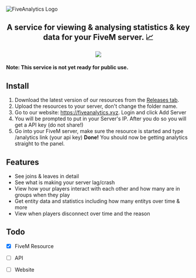 ![FiveAnalytics Logo](https://cdn.discordapp.com/attachments/877416855264972870/877416891134648340/FiveAnalytics-transparent.png)
<h2 align="center">
  <strong>A service for viewing &amp; analysing statistics & key data for your FiveM server. 📈</strong>
</h2>
<p align="center">
  <img src="https://img.shields.io/discord/877414872068001853.svg?color=768AD4&label=discord&logo=https%3A%2F%2Fdiscordapp.com%2Fassets%2F8c9701b98ad4372b58f13fd9f65f966e.svg)](https://discordapp.com/channels/877414872068001853/">
</p>

#### Note: This service is not yet ready for public use.

## Install 
1. Download the latest version of our resources from the <a href="https://github.com/FiveAnalytics/resource/releases">Releases tab</a>.
2. Upload the resources to your server, don't change the folder name.
3. Go to our website: https://fiveanalytics.xyz. Login and click Add Server
4. You will be prompted to put in your Server's IP. After you do so you will get a API key (do not share!)
5. Go into your FiveM server, make sure the resource is started and type /analytics link (your api key)
**Done!** You should now be getting analytics straight to the panel.

## Features
- See joins & leaves in detail
- See what is making your server lag/crash
- View how your players interact with each other and how many are in groups when they play
- Get entity data and statistics including how many entitys over time & more
- View when players disconnect over time and the reason

## Todo
- [x] FiveM Resource
- [ ] API
- [ ] Website

